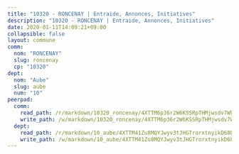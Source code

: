 ```yaml
---
title: "10320 - RONCENAY | Entraide, Annonces, Initiatives"
description: "10320 - RONCENAY | Entraide, Annonces, Initiatives"
date: 2020-01-11T14:09:21+09:00
collapsible: false
layout: commune
comm:
  nom: "RONCENAY"
  slug: roncenay
  cp: "10320"
dept:
  nom: "Aube"
  slug: aube
  num: "10"
peerpad:
  comm:
    read_path: /r/markdown/10320_roncenay/4XTTM6p36r2W6KSSRpTHMjwsdv7WhiGbuveaE4BZghHeH8VhY
    write_path: /w/markdown/10320_roncenay/4XTTM6p36r2W6KSSRpTHMjwsdv7WhiGbuveaE4BZghHeH8VhY-K3TgV6kwuyPK3LfhWeSqEEWysMqgbvTJEsNHKWYasiTFhmqBicXYtrzqEDPJYEDW6Ygk77PGvZ91DdtBnC9qNJ9CZHDfycKCdppVjdavdUQWRmFu7bFde9bLLPwV6PaRRdjfeXCz
  dept:
    read_path: /r/markdown/10_aube/4XTTM41Zu8MQYJwyv3tJHGTrorxtnyikD68DsVemyiZk3ThMz
    write_path: /w/markdown/10_aube/4XTTM41Zu8MQYJwyv3tJHGTrorxtnyikD68DsVemyiZk3ThMz-K3TgTmGUJaeXhcyrKr3gXoqmq82GkfYoTwSCbr39jXo2qoiz4eMZ1zWf94tEK8PkgCEQwZ6j878iec7q7nyW22BbTVtKr2C3mJwkjMoqhPxRA9brvyfx2cZBiMVgJntTtrf7GrDW
---
```


